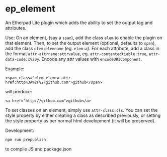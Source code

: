 ep_element
=========
An Etherpad Lite plugin which adds the ability to set the output tag and attributes.

Use:
On an element, (say a `span`), add the class `elem` to enable the plugin on that element. Then, to set the output element (optional, defaults to `span`), add the class `elem:elemname` (eg. `elem:a`). For each attribute, add a class in the format `attr-attrname:attrvalue`, eg. `attr-contentedtiable:true`, `attr-data-code:x%20y`. Encode any attr values with `encodeURIComponent`.

Example:

    <span class="elem elem:a attr-href:http%3A%2F%2Fgithub.com">github</span>

will produce:

    <a href="http://github.com">github</a>

To set classes on an element, simply use `attr-class:cls`. You can set the style property by either creating a class as described previously, or setting the style property as per normal html development (it will be preserved).

Development:

    npm run prepublish

to compile JS and package.json
